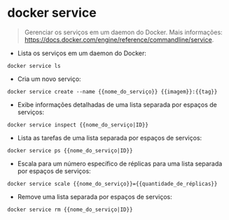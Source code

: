# docker service

> Gerenciar os serviços em um daemon do Docker.
> Mais informações: <https://docs.docker.com/engine/reference/commandline/service>.

- Lista os serviços em um daemon do Docker:

`docker service ls`

- Cria um novo serviço:

`docker service create --name {{nome_do_serviço}} {{imagem}}:{{tag}}`

- Exibe informações detalhadas de uma lista separada por espaços de serviços:

`docker service inspect {{nome_do_serviço|ID}}`

- Lista as tarefas de uma lista separada por espaços de serviços:

`docker service ps {{nome_do_serviço|ID}}`

- Escala para um número específico de réplicas para uma lista separada por espaços de serviços:

`docker service scale {{nome_do_serviço}}={{quantidade_de_réplicas}}`

- Remove uma lista separada por espaços de serviços:

`docker service rm {{nome_do_serviço|ID}}`
